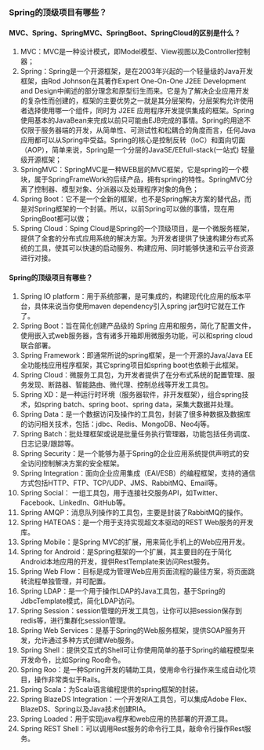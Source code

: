 ### Spring的顶级项目有哪些？

#### MVC、Spring、SpringMVC、SpringBoot、SpringCloud的区别是什么？

1. MVC：MVC是一种设计模式，即Model模型、View视图以及Controller控制器；
2. Spring：Spring是一个开源框架，是在2003年兴起的一个轻量级的Java开发框架，由Rod Johnson在其著作Expert One-On-One J2EE Development and Design中阐述的部分理念和原型衍生而来。它是为了解决企业应用开发的复杂性而创建的，框架的主要优势之一就是其分层架构，分层架构允许使用者选择使用哪一个组件，同时为 J2EE 应用程序开发提供集成的框架。Spring使用基本的JavaBean来完成以前只可能由EJB完成的事情。Spring的用途不仅限于服务器端的开发，从简单性、可测试性和松耦合的角度而言，任何Java应用都可以从Spring中受益。Spring的核心是控制反转（IoC）和面向切面（AOP），简单来说，Spring是一个分层的JavaSE/EEfull-stack(一站式) 轻量级开源框架；
3. SpringMVC：SpringMVC是一种WEB层的MVC框架，它是spring的一个模块，属于SpringFrameWork的后续产品，拥有spring的特性。SpringMVC分离了控制器、模型对象、分派器以及处理程序对象的角色；
4. Spring Boot：它不是一个全新的框架，也不是Spring解决方案的替代品，而是对Spring框架的一个封装。所以，以前Spring可以做的事情，现在用SpringBoot都可以做；
5. Spring Cloud：Sping Cloud是Spring的一个顶级项目，是一个微服务框架，提供了全套的分布式应用系统的解决方案。为开发者提供了快速构建分布式系统的工具，使其可以快速的启动服务、构建应用、同时能够快速和云平台资源进行对接。

#### Spring的顶级项目有哪些？

1. Spring IO platform：用于系统部署，是可集成的，构建现代化应用的版本平台，具体来说当你使用maven dependency引入spring jar包时它就在工作了。
2. Spring Boot：旨在简化创建产品级的 Spring 应用和服务，简化了配置文件，使用嵌入式web服务器，含有诸多开箱即用微服务功能，可以和spring cloud联合部署。
3. Spring Framework：即通常所说的spring框架，是一个开源的Java/Java EE全功能栈应用程序框架，其它spring项目如spring boot也依赖于此框架。
4. Spring Cloud：微服务工具包，为开发者提供了在分布式系统的配置管理、服务发现、断路器、智能路由、微代理、控制总线等开发工具包。
5. Spring XD：是一种运行时环境（服务器软件，非开发框架），组合spring技术，如spring batch、spring boot、spring data，采集大数据并处理。
6. Spring Data：是一个数据访问及操作的工具包，封装了很多种数据及数据库的访问相关技术，包括：jdbc、Redis、MongoDB、Neo4j等。
7. Spring Batch：批处理框架或说是批量任务执行管理器，功能包括任务调度、日志记录/跟踪等。
8. Spring Security：是一个能够为基于Spring的企业应用系统提供声明式的安全访问控制解决方案的安全框架。
9. Spring Integration：面向企业应用集成（EAI/ESB）的编程框架，支持的通信方式包括HTTP、FTP、TCP/UDP、JMS、RabbitMQ、Email等。
10. Spring Social： 一组工具包，用于连接社交服务API，如Twitter、Facebook、LinkedIn、GitHub等。
11. Spring AMQP：消息队列操作的工具包，主要是封装了RabbitMQ的操作。
12. Spring HATEOAS：是一个用于支持实现超文本驱动的REST Web服务的开发库。
13. Spring Mobile：是Spring MVC的扩展，用来简化手机上的Web应用开发。
14. Spring for Android：是Spring框架的一个扩展，其主要目的在于简化Android本地应用的开发，提供RestTemplate来访问Rest服务。
15. Spring Web Flow：目标是成为管理Web应用页面流程的最佳方案，将页面跳转流程单独管理，并可配置。
16. Spring LDAP：是一个用于操作LDAP的Java工具包，基于Spring的JdbcTemplate模式，简化LDAP访问。
17. Spring Session：session管理的开发工具包，让你可以把session保存到redis等，进行集群化session管理。
18. Spring Web Services：是基于Spring的Web服务框架，提供SOAP服务开发，允许通过多种方式创建Web服务。
19. Spring Shell：提供交互式的Shell可让你使用简单的基于Spring的编程模型来开发命令，比如Spring Roo命令。
20. Spring Roo：是一种Spring开发的辅助工具，使用命令行操作来生成自动化项目，操作非常类似于Rails。
21. Spring Scala：为Scala语言编程提供的spring框架的封装。
22. Spring BlazeDS Integration：一个开发RIA工具包，可以集成Adobe Flex、BlazeDS、Spring以及Java技术创建RIA。
23. Spring Loaded：用于实现java程序和web应用的热部署的开源工具。
24. Spring REST Shell：可以调用Rest服务的命令行工具，敲命令行操作Rest服务。